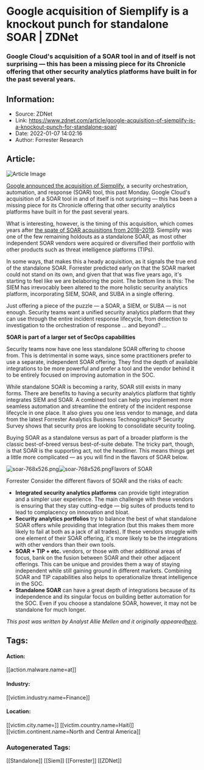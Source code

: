 # Google acquisition of Siemplify is a knockout punch for standalone SOAR | ZDNet
### Google Cloud's acquisition of a SOAR tool in and of itself is not surprising — this has been a missing piece for its Chronicle offering that other security analytics platforms have built in for the past several years.

## Information:
+ Source: ZDNet
+ Link: https://www.zdnet.com/article/google-acquisition-of-siemplify-is-a-knockout-punch-for-standalone-soar/
+ Date: 2022-01-07 14:02:16
+ Author: Forrester Research


## Article:
![Article Image](https://www.zdnet.com/a/img/resize/4344fe99adcf37ee8484d55dc550bcc21b444f53/2018/05/24/9025d206-8b2f-403b-9c62-fd64a9a04faf/google-2015-logo-9.jpg?width=770&height=578&fit=crop&auto=webp)

[Google announced the acquisition of Siemplify](https://cloud.google.com/blog/products/identity-security/raising-the-bar-in-security-operations), a security orchestration, automation, and response (SOAR) tool, this past Monday. Google Cloud's acquisition of a SOAR tool in and of itself is not surprising — this has been a missing piece for its Chronicle offering that other security analytics platforms have built in for the past several years. 

What is interesting, however, is the timing of this acquisition, which comes years after [the spate of SOAR acquisitions from 2018–2019](https://www.forrester.com/blogs/big-fish-eat-little-fish-as-portfolio-players-gobble-up-sao/?utm_source=zdnet&utm_medium=pr&utm_campaign=sr). Siemplify was one of the few remaining holdouts as a standalone SOAR, as most other independent SOAR vendors were acquired or diversified their portfolio with other products such as threat intelligence platforms (TIPs). 

In some ways, that makes this a heady acquisition, as it signals the true end of the standalone SOAR. Forrester predicted early on that the SOAR market could not stand on its own, and given that that was five years ago, it's starting to feel like we are belaboring the point. The bottom line is this: The SIEM has irrevocably been altered to the more holistic security analytics platform, incorporating SIEM, SOAR, and SUBA in a single offering. 

Just offering a piece of the puzzle — a SOAR, a SIEM, or SUBA — is not enough. Security teams want a unified security analytics platform that they can use through the entire incident response lifecycle, from detection to investigation to the orchestration of response … and beyond? … 

**SOAR is part of a larger set of SecOps capabilities**

Security teams now have one less standalone SOAR offering to choose from. This is detrimental in some ways, since some practitioners prefer to use a separate, independent SOAR offering. They find the depth of available integrations to be more powerful and prefer a tool and the vendor behind it to be entirely focused on improving automation in the SOC. 

While standalone SOAR is becoming a rarity, SOAR still exists in many forms. There are benefits to having a security analytics platform that tightly integrates SIEM and SOAR. A combined tool can help you implement more seamless automation and streamline the entirety of the incident response lifecycle in one place. It also gives you one less vendor to manage, and data from the latest Forrester Analytics Business Technographics® Security Survey shows that security pros are looking to consolidate security tooling. 






Buying SOAR as a standalone versus as part of a broader platform is the classic best-of-breed versus best-of-suite debate. The tricky part, though, is that SOAR is the supporting act, not the headliner. This means things get a little more complicated — as you will find in the flavors of SOAR below.

![soar-768x526.png]()![soar-768x526.png](https://www.zdnet.com/a/img/resize/c8c240e58ad5711e05945e1be1541738edfa5782/2022/01/06/3c48fe3e-1845-4379-9927-1aada21ba8a0/soar-768x526.png?width=470&fit=bounds&auto=webp)Flavors of SOAR


 Forrester
 Consider the different flavors of SOAR and the risks of each:  

* **Integrated security analytics platforms** can provide tight integration and a simpler user experience. The main challenge with these vendors is ensuring that they stay cutting-edge — big suites of products tend to lead to complacency on innovation and bloat.
* **Security analytics portfolios** try to balance the best of what standalone SOAR offers while providing that integration (but this makes them more likely to fail at both as a jack of all trades). If these vendors struggle with one element of their SOAR offering, it's more likely to be the integrations with other vendors than their own tools.
* **SOAR + TIP + etc.** vendors, or those with other additional areas of focus, bank on the fusion between SOAR and their other adjacent offerings. This can be unique and provides them a way of staying independent while still gaining ground in different markets. Combining SOAR and TIP capabilities also helps to operationalize threat intelligence in the SOC.
* **Standalone SOAR** can have a great depth of integrations because of its independence and its singular focus on building better automation for the SOC. Even if you choose a standalone SOAR, however, it may not be standalone for much longer.

*This post was written by Analyst Allie Mellen and it originally appeared*[*here*](https://www.forrester.com/blogs/google-acquisition-of-siemplify-is-a-knockout-punch-for-standalone-soar/?utm_source=zdnet&utm_medium=pr&utm_campaign=sr)*.*






## Tags:

#### Action:
[[action.malware.name=at]]

#### Industry:
[[victim.industry.name=Finance]]

#### Location:
[[victim.city.name=]] [[victim.country.name=Haiti]] [[victim.continent.name=North and Central America]]

### Autogenerated Tags:
[[Standalone]] [[Siem]] [[Forrester]] [[ZDNet]]

